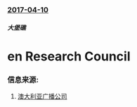 ### [2017-04-10](/zh/news/2017/04/10/index.md)

##### 大堡礁
# en Research Council 




### 信息来源:

1. [澳大利亚广播公司](http://www.abc.net.au/news/2017-04-10/great-barrier-reef-severe-coral-bleaching-hits-two-thirds/8429662)

